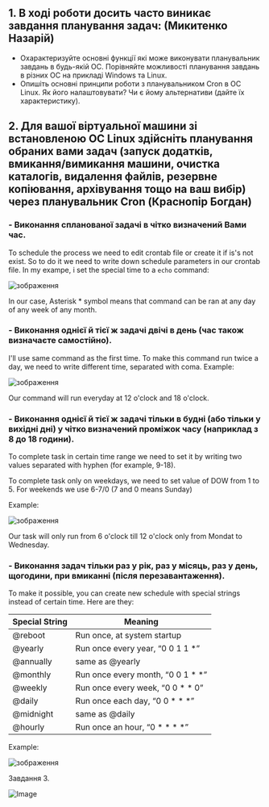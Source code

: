 ## 1. В ході роботи досить часто виникає завдання планування задач: (Микитенко Назарій)
- Охарактеризуйте основні функції які може виконувати планувальник завдань в будь-якій ОС. Порівняйте можливості планування завдань в різних ОС на прикладі Windows та Linux.
- Опишіть основні принципи роботи з планувальником Cron в ОС Linux. Як його налаштовувати? Чи є йому альтернативи (дайте їх характеристику).

## 2. Для вашої віртуальної машини зі встановленою ОС Linux здійсніть планування обраних вами задач (запуск додатків, вмикання/вимикання машини, очистка каталогів, видалення файлів, резервне копіювання, архівування тощо на ваш вибір) через планувальник Cron (Краснопір Богдан)
### - Виконання спланованої задачі в чітко визначений Вами час.

To schedule the process we need to edit crontab file or create it if is's not exist. So to do it we need to write down schedule parameters in our crontab file. 
In my exampe, i set the special time to a `echo` command:

![зображення](https://github.com/user-attachments/assets/e7bf70bf-db11-412f-b239-41982a77e135)

In our case, Asterisk * symbol means that command can be ran at any day of any week of any month.

### - Виконання однієї й тієї ж задачі двічі в день (час також визначаєте самостійно).

I'll use same command as the first time. To make this command run twice a day, we need to write different time, separated with coma. Example:

![зображення](https://github.com/user-attachments/assets/52939c18-0438-4c6c-bcf6-029a9fdbaa68)

Our command will run everyday at 12 o'clock and 18 o'clock.

### - Виконання однієї й тієї ж задачі тільки в будні (або тільки у вихідні дні) у чітко визначений проміжок часу (наприклад з 8 до 18 години).

To complete task in certain time range we need to set it by writing two values separated with hyphen (for example, 9-18).

To complete task only on weekdays, we need to set value of DOW from 1 to 5. For weekends we use 6-7/0 (7 and 0 means Sunday)

Example:

![зображення](https://github.com/user-attachments/assets/cf69451f-cfa1-4719-8064-131bd091c85b)

Our task will only run from 6 o'clock till 12 o'clock only from Mondat to Wednesday.

### - Виконання задач тільки раз у рік, раз у місяць, раз у день, щогодини, при вмиканні (після перезавантаження).

To make it possible, you can create new schedule with special strings instead of certain time. Here are they:

|Special String|Meaning|
|-|-|
|@reboot|	Run once, at system startup|
|@yearly| Run once every year, “0 0 1 1 *”|
|@annually| same as @yearly|
|@monthly| Run once every month, “0 0 1 * *”|
|@weekly| Run once every week, “0 0 * * 0”|
|@daily| Run once each day, “0 0 * * *”|
|@midnight| same as @daily|
|@hourly |	Run once an hour, “0 * * * *”|

Example:

![зображення](https://github.com/user-attachments/assets/91d4ff02-b98e-408b-9321-8d89c23b8ca7)

Завдання 3.

![Image](https://github.com/user-attachments/assets/1aeb0a3d-357f-46f3-9432-fa983d842747)

